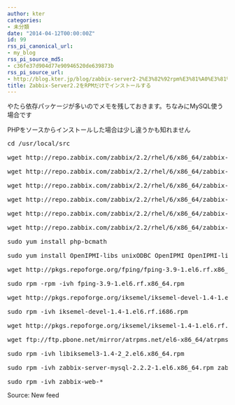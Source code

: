 ```yaml
---
author: kter
categories:
- 未分類
date: "2014-04-12T00:00:00Z"
id: 99
rss_pi_canonical_url:
- my_blog
rss_pi_source_md5:
- c36fe37d904d77e90946520de639873b
rss_pi_source_url:
- http://blog.kter.jp/blog/zabbix-server2-2%E3%82%92rpm%E3%81%A0%E3%81%91%E3%81%A7%E3%82%A4%E3%83%B3%E3%82%B9%E3%83%88%E3%83%BC%E3%83%AB%E3%81%99%E3%82%8B/
title: Zabbix-Server2.2をRPMだけでインストールする
---
```

やたら依存パッケージが多いのでメモを残しておきます。ちなみにMySQL使う場合です

PHPをソースからインストールした場合は少し違うかも知れません

<pre>cd &#047;usr&#047;local&#047;src<br />
wget http:&#047;&#047;repo.zabbix.com&#047;zabbix&#047;2.2&#047;rhel&#047;6&#047;x86_64&#047;zabbix-2.2.2-1.el6.x86_64.rpm<br />
wget http:&#047;&#047;repo.zabbix.com&#047;zabbix&#047;2.2&#047;rhel&#047;6&#047;x86_64&#047;zabbix-web-2.2.2-1.el6.noarch.rpm<br />
wget http:&#047;&#047;repo.zabbix.com&#047;zabbix&#047;2.2&#047;rhel&#047;6&#047;x86_64&#047;zabbix-web-japanese-2.2.2-1.el6.noarch.rpm<br />
wget http:&#047;&#047;repo.zabbix.com&#047;zabbix&#047;2.2&#047;rhel&#047;6&#047;x86_64&#047;zabbix-server-2.2.2-1.el6.x86_64.rpm<br />
wget http:&#047;&#047;repo.zabbix.com&#047;zabbix&#047;2.2&#047;rhel&#047;6&#047;x86_64&#047;zabbix-server-mysql-2.2.2-1.el6.x86_64.rpm<br />
wget http:&#047;&#047;repo.zabbix.com&#047;zabbix&#047;2.2&#047;rhel&#047;6&#047;x86_64&#047;zabbix-web-mysql-2.2.2-1.el6.noarch.rpm<br />
sudo yum install php-bcmath<br />
sudo yum install OpenIPMI-libs unixODBC OpenIPMI OpenIPMI-libs vlgothic-p-fonts dejavu-sans-fonts glibc-devel gnutls-devel glibc-2.12-1.132.el6.i686 gnutls-2.8.5-13.el6_5.i686<br />
wget http:&#047;&#047;pkgs.repoforge.org&#047;fping&#047;fping-3.9-1.el6.rf.x86_64.rpm<br />
sudo rpm -rpm -ivh fping-3.9-1.el6.rf.x86_64.rpm<br />
wget http:&#047;&#047;pkgs.repoforge.org&#047;iksemel&#047;iksemel-devel-1.4-1.el6.rf.i686.rpm<br />
sudo rpm -ivh iksemel-devel-1.4-1.el6.rf.i686.rpm<br />
wget http:&#047;&#047;pkgs.repoforge.org&#047;iksemel&#047;iksemel-1.4-1.el6.rf.i686.rpm<br />
wget ftp:&#047;&#047;ftp.pbone.net&#047;mirror&#047;atrpms.net&#047;el6-x86_64&#047;atrpms&#047;stable&#047;libiksemel3-1.4-2_2.el6.x86_64.rpm<br />
sudo rpm -ivh libiksemel3-1.4-2_2.el6.x86_64.rpm<br />
sudo rpm -ivh zabbix-server-mysql-2.2.2-1.el6.x86_64.rpm zabbix-server-2.2.2-1.el6.x86_64.rpm<br />
sudo rpm -ivh zabbix-web-*</pre></p> 

Source: New feed
